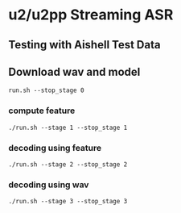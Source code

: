 # u2/u2pp Streaming ASR 

## Testing with Aishell Test Data

## Download wav and model

```
run.sh --stop_stage 0
```

### compute feature

```
./run.sh --stage 1 --stop_stage 1
```

### decoding using feature

```
./run.sh --stage 2 --stop_stage 2
```

### decoding using wav


```
./run.sh --stage 3 --stop_stage 3
```